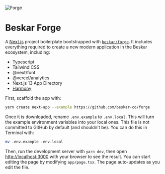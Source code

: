 ![Forge](/app/opengraph-image.jpg)

# Beskar Forge

A [Next.js](https://nextjs.org/) project boilerplate bootstrapped with [`beskar/forge`](https://github.com/beskar-co/forge). It includes everything required to create a new modern application in the Beskar ecosystem, including:

- Typescript
- Tailwind CSS
- @next/font
- @vercel/analytics
- Next.js 13 App Directory
- [Harmony](https://github.com/beskar-co/harmony)

First, scaffold the app with:

```bash
yarn create next-app --example https://github.com/beskar-co/forge
```

Once it is downloaded, rename `.env.example` to `.env.local`. This will turn the example environment variables into your local ones. This file is not committed to GitHub by default (and shouldn't be). You can do this in Terminal with:

```bash
mv .env.example .env.local
```

Then, run the development server with `yarn dev`, then open [http://localhost:3000](http://localhost:3000) with your browser to see the result. You can start editing the page by modifying `app/page.tsx`. The page auto-updates as you edit the file.
